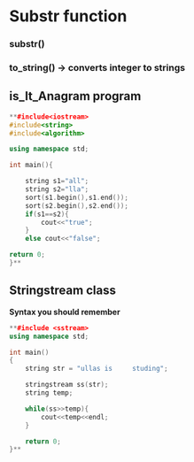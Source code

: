 # **Substr function**

### **substr()**

### **to_string() → converts integer to strings**

## **is_It_Anagram program**

```cpp
**#include<iostream>
#include<string>
#include<algorithm>

using namespace std;

int main(){

    string s1="all";
    string s2="lla";
    sort(s1.begin(),s1.end());
    sort(s2.begin(),s2.end());
    if(s1==s2){
        cout<<"true";
    }
    else cout<<"false";

return 0;
}**
```

## **Stringstream class**

**Syntax you should remember** 

```cpp
**#include <sstream>
using namespace std;

int main()
{
    string str = "ullas is     studing";

    stringstream ss(str);
    string temp;

    while(ss>>temp){
        cout<<temp<<endl;
    }

    return 0;
}**
```